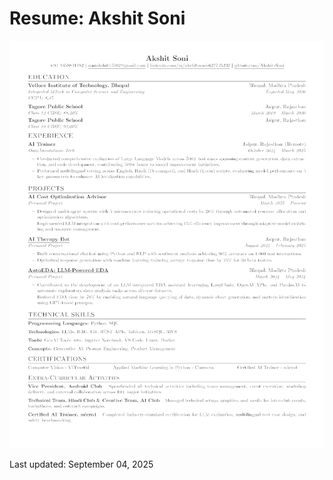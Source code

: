 # Resume: Akshit Soni

![Resume](https://github.com/Akshit-Soni/Resume/blob/main/resume.png)















Last updated: September 04, 2025

